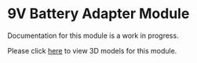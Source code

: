 # 9V Battery Adapter Module
Documentation for this module is a work in progress.

Please click [here](models) to view 3D models for this module.
